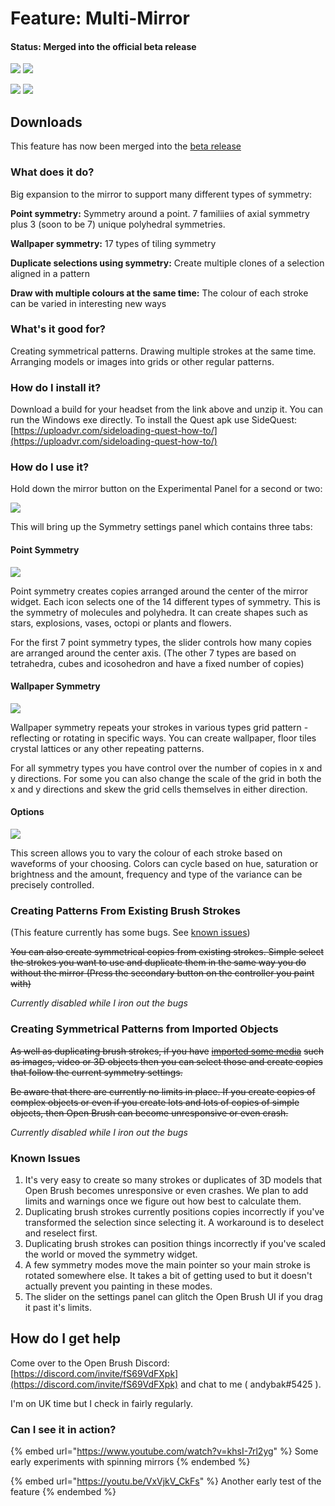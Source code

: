 # Feature: Multi-Mirror

#### Status: Merged into the official beta release

![](<../.gitbook/assets/image (14).png>) ![](<../.gitbook/assets/image (2) (3).png>)

![](<../.gitbook/assets/image (2) (4).png>) ![](<../.gitbook/assets/image (7) (4).png>)

## Downloads

This feature has now been merged into the [beta release](open-brush-beta-docs.md)

### What does it do?

Big expansion to the mirror to support many different types of symmetry:

**Point symmetry:** Symmetry around a point. 7 familiies of axial symmetry plus 3 (soon to be 7) unique polyhedral symmetries.

**Wallpaper symmetry:** 17 types of tiling symmetry

**Duplicate selections using symmetry:** Create multiple clones of a selection aligned in a pattern

**Draw with multiple colours at the same time:** The colour of each stroke can be varied in interesting new ways

### What's it good for?

Creating symmetrical patterns. Drawing multiple strokes at the same time. Arranging models or images into grids or other regular patterns.

### How do I install it?

Download a build for your headset from the link above and unzip it. You can run the Windows exe directly. To install the Quest apk use SideQuest: [https://uploadvr.com/sideloading-quest-how-to/](https://uploadvr.com/sideloading-quest-how-to/)

### How do I use it?

Hold down the mirror button on the Experimental Panel for a second or two:

![](<../.gitbook/assets/image (9) (1).png>)

This will bring up the Symmetry settings panel which contains three tabs:

#### Point Symmetry

![](<../.gitbook/assets/image (2) (2).png>)

Point symmetry creates copies arranged around the center of the mirror widget. Each icon selects one of the 14 different types of symmetry. This is the symmetry of molecules and polyhedra. It can create shapes such as stars, explosions, vases, octopi or plants and flowers.

For the first 7 point symmetry types, the slider controls how many copies are arranged around the center axis. (The other 7 types are based on tetrahedra, cubes and icosohedron and have a fixed number of copies)

#### Wallpaper Symmetry

![](<../.gitbook/assets/image (1) (1) (2) (1).png>)

Wallpaper symmetry repeats your strokes in various types grid pattern - reflecting or rotating in specific ways. You can create wallpaper, floor tiles crystal lattices or any other repeating patterns.

For all symmetry types you have control over the number of copies in x and y directions. For some you can also change the scale of the grid in both the x and y directions and skew the grid cells themselves in either direction.

#### Options

![](<../.gitbook/assets/image (7) (3).png>)

This screen allows you to vary the colour of each stroke based on waveforms of your choosing. Colors can cycle based on hue, saturation or brightness and the amount, frequency and type of the variance can be precisely controlled.

### Creating Patterns From Existing Brush Strokes

(This feature currently has some bugs. See [known issues](multi-mirror.md#known-issues))

~~You can also create symmetrical copies from existing strokes. Simple select the strokes you want to use and duplicate them in the same way you do without the mirror (Press the secondary button on the controller you paint with)~~

_Currently disabled while I iron out the bugs_

### Creating Symmetrical Patterns from Imported Objects

~~As well as duplicating brush strokes, if you have~~ [~~imported some media~~](../user-guide/using-reference-images-on-oculus-quest.md) ~~such as images, video or 3D objects then you can select those and create copies that follow the current symmetry settings.~~

~~Be aware that there are currently no limits in place. If you create copies of complex objects or even if you create lots and lots of copies of simple objects, then Open Brush can become unresponsive or even crash.~~

_Currently disabled while I iron out the bugs_

### Known Issues

1. It's very easy to create so many strokes or duplicates of 3D models that Open Brush becomes unresponsive or even crashes. We plan to add limits and warnings once we figure out how best to calculate them.
2. Duplicating brush strokes currently positions copies incorrectly if you've transformed the selection since selecting it. A workaround is to deselect and reselect first.
3. Duplicating brush strokes can position things incorrectly if you've scaled the world or moved the symmetry widget.
4. A few symmetry modes move the main pointer so your main stroke is rotated somewhere else. It takes a bit of getting used to but it doesn't actually prevent you painting in these modes.
5. The slider on the settings panel can glitch the Open Brush UI if you drag it past it's limits.

## How do I get help

Come over to the Open Brush Discord: [https://discord.com/invite/fS69VdFXpk](https://discord.com/invite/fS69VdFXpk) and chat to me ( andybak#5425 ).

I'm on UK time but I check in fairly regularly.

### Can I see it in action?

{% embed url="https://www.youtube.com/watch?v=khsI-7rl2yg" %}
Some early experiments with spinning mirrors
{% endembed %}

{% embed url="https://youtu.be/VxVjkV_CkFs" %}
Another early test of the feature
{% endembed %}

<div>

<figure><img src="../.gitbook/assets/Untitled_1_00.png" alt=""><figcaption></figcaption></figure>

 

<figure><img src="../.gitbook/assets/Untitled_2_00.png" alt=""><figcaption></figcaption></figure>

 

<figure><img src="../.gitbook/assets/Untitled_6_00.png" alt=""><figcaption></figcaption></figure>

 

<figure><img src="../.gitbook/assets/Untitled_5_00.png" alt=""><figcaption></figcaption></figure>

 

<figure><img src="../.gitbook/assets/Untitled_9_00.png" alt=""><figcaption></figcaption></figure>

 

<figure><img src="../.gitbook/assets/Untitled_117_00.png" alt=""><figcaption></figcaption></figure>

 

<figure><img src="../.gitbook/assets/Untitled_118_01.png" alt=""><figcaption></figcaption></figure>

 

<figure><img src="../.gitbook/assets/Untitled_127_00.png" alt=""><figcaption></figcaption></figure>

</div>
